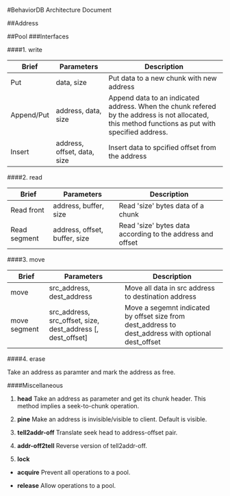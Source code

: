 #BehaviorDB Architecture Document

##Address

##Pool
###Interfaces

####1. write

<table>
	<thead>
		<tr>
			<th> Brief <th> Parameters <th> Description
		</tr>
	</thead>
	<tbody>
		<tr>
			<td> Put 
			<td> data, size 
			<td> Put data to a new chunk with new address
		</tr>
		<tr>
			<td> Append/Put 
			<td> address, data, size 
			<td> Append data to an indicated address. When the chunk 
			refered by the address is not allocated, this method 
			functions as put with specified address.
		</tr>
		<tr>
			<td> Insert
			<td> address, offset, data, size
			<td> Insert data to spcified offset from the address
		</tr>
	</tbody>
</table>

####2. read

<table>
	<thead>
		<tr>
			<th> Brief <th> Parameters <th> Description
		</tr>
	</thead>
	<tbody>
		<tr>
			<td> Read front
			<td> address, buffer, size
			<td> Read 'size' bytes data of a chunk
		</tr>
		<tr>
			<td> Read segment
			<td> address, offset, buffer, size
			<td> Read 'size' bytes data according to the address and offset
		</tr>
	</tbody>
</table>

####3. move

<table>
	<thead>
		<tr>
			<th> Brief <th> Parameters <th> Description
		</tr>
	</thead>
	<tbody>
		<tr>
			<td> move
			<td> src_address, dest_address
			<td> Move all data in src address to destination address
		</tr>
		<tr>
			<td> move segment
			<td> src_address, src_offset, size, dest_address [, dest_offset]
			<td> Move a segemnt indicated by offset size from dest_address 
			to dest_address with optional dest_offset
		</tr>
	</tbody>
</table>

####4. erase 

Take an address as paramter and mark the address as free.

####Miscellaneous 

1. __head__ Take an address as parameter and get its chunk header. 
This method implies a seek-to-chunk operation.

2. __pine__ Make an address is invisible/visible to client. Default is visible.

3. __tell2addr-off__ Translate seek head to address-offset pair.

4. __addr-off2tell__ Reverse version of tell2addr-off.

5. __lock__

 - __acquire__ Prevent all operations to a pool.

 - __release__ Allow operations to a pool.

